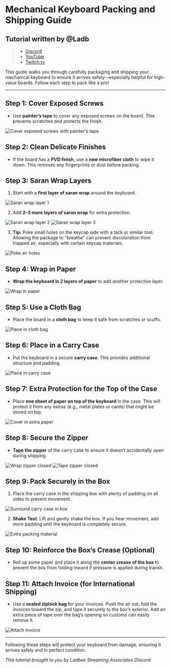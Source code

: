 # Mechanical Keyboard Packing and Shipping Guide

## Tutorial written by @Ladb
> - [Discord](discord.gg/Ladb)
> - [YouTube](https://www.youtube.com/channel/UCnJrj0XylSQQ-bjrutL2xOA)
> - [Twitch.tv](https://www.twitch.tv/ladbee)

This guide walks you through carefully packaging and shipping your mechanical keyboard to ensure it arrives safely—especially helpful for high-value boards. Follow each step to pack like a pro!

---

## Step 1: Cover Exposed Screws
- Use **painter’s tape** to cover any exposed screws on the board. This prevents scratches and protects the finish.

![Cover exposed screws with painter's tape](tutorial_asset/step_1.jpeg)

## Step 2: Clean Delicate Finishes
- If the board has a **PVD finish**, use a **new microfiber cloth** to wipe it down. This removes any fingerprints or dust before packing.

## Step 3: Saran Wrap Layers
1. Start with a **first layer of saran wrap** around the keyboard.

![Saran wrap layer 1](tutorial_asset/step_2.jpeg)

2. Add **2–3 more layers of saran wrap** for extra protection. 

![Saran wrap layer 2](tutorial_asset/step_3.jpeg)
![Saran wrap layer 3](tutorial_asset/step_4.jpeg)

3. **Tip:** Poke small holes on the keycap side with a tack or similar tool. Allowing the package to "breathe" can prevent discoloration from trapped air, especially with certain keycap materials.

![Poke air holes](tutorial_asset/step_5.jpeg)

## Step 4: Wrap in Paper
- **Wrap the keyboard in 2 layers of paper** to add another protective layer.

![Wrap in paper](tutorial_asset/step_6.jpeg)

## Step 5: Use a Cloth Bag
- Place the board in a **cloth bag** to keep it safe from scratches or scuffs.

![Place in cloth bag](tutorial_asset/step_7.jpeg)

## Step 6: Place in a Carry Case
- Put the keyboard in a secure **carry case**. This provides additional structure and padding.

![Place in carry case](tutorial_asset/step_8.jpeg)

## Step 7: Extra Protection for the Top of the Case
- Place **one sheet of paper on top of the keyboard** in the case. This will protect it from any extras (e.g., metal plates or cards) that might be stored on top.

![Cover in extra paper](tutorial_asset/step_9.jpeg)

## Step 8: Secure the Zipper
- **Tape the zipper** of the carry case to ensure it doesn’t accidentally open during shipping.

![Wrap zipper closed](tutorial_asset/step_10.jpeg)
![Tape zipper closed](tutorial_asset/step_11.jpeg)

## Step 9: Pack Securely in the Box
1. Place the carry case in the shipping box with plenty of padding on all sides to prevent movement.

![Surround carry case in box](tutorial_asset/step_12.jpeg)

2. **Shake Test**: Lift and gently shake the box. If you hear movement, add more padding until the keyboard is completely secure.

![Extra packing material](tutorial_asset/step_13.jpeg)

## Step 10: Reinforce the Box’s Crease (Optional)
- Roll up some paper and place it along the **center crease of the box** to prevent the box from folding inward if pressure is applied during transit.

## Step 11: Attach Invoice (for International Shipping)
- Use a **sealed ziplock bag** for your invoices. Push the air out, fold the invoices toward the zip, and tape it securely to the box’s exterior. Add an extra piece of tape over the bag’s opening so customs can easily remove it.

![Attach invoice](tutorial_asset/step_14.jpeg)

---

Following these steps will protect your keyboard from damage, ensuring it arrives safely and in perfect condition.

*This tutorial brought to you by Ladbee Streaming Associates Discord*
